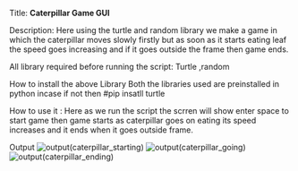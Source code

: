 Title: **Caterpillar Game GUI**

Description:
Here using the turtle and random library we make a game in which the caterpillar moves slowly firstly but as soon as it starts eating leaf the speed goes increasing and if it goes outside the frame then  game ends.


All library required before running the script: Turtle ,random

How to install the above Library
Both the libraries used are preinstalled in python incase if not then
#pip insatll turtle

How to use it :
Here as we run the script the scrren will show enter space to start game then game starts as caterpillar goes on eating its speed increases and it ends when it goes outside frame.

Output
![output(caterpillar_starting)](https://user-images.githubusercontent.com/71593494/121796713-d775f980-cc38-11eb-9f56-8ceeef42a8ad.png)
![output(caterpillar_going)](https://user-images.githubusercontent.com/71593494/121796716-d9d85380-cc38-11eb-9962-cc36e36ae290.png)
![output(caterpillar_ending)](https://user-images.githubusercontent.com/71593494/121796719-dc3aad80-cc38-11eb-83ac-a9b58b805f1b.png)
